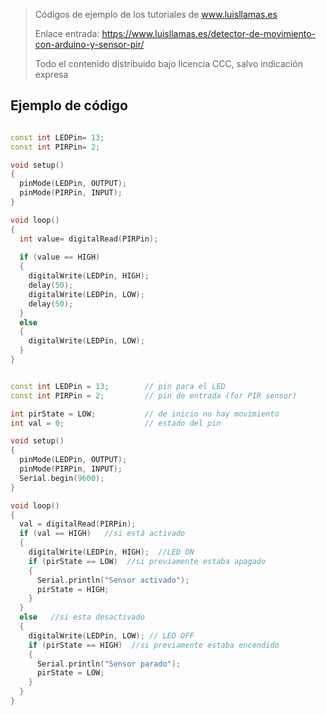 > Códigos de ejemplo de los tutoriales de www.luisllamas.es
>
> Enlace entrada: https://www.luisllamas.es/detector-de-movimiento-con-arduino-y-sensor-pir/
>
> Todo el contenido distribuido bajo licencia CCC, salvo indicación expresa


## Ejemplo de código
```cpp
const int LEDPin= 13;
const int PIRPin= 2;

void setup()
{
  pinMode(LEDPin, OUTPUT);
  pinMode(PIRPin, INPUT);
}

void loop()
{
  int value= digitalRead(PIRPin);
 
  if (value == HIGH)
  {
    digitalWrite(LEDPin, HIGH);
    delay(50);
    digitalWrite(LEDPin, LOW);
    delay(50);
  }
  else
  {
    digitalWrite(LEDPin, LOW);
  }
}
```

```cpp
const int LEDPin = 13;        // pin para el LED
const int PIRPin = 2;         // pin de entrada (for PIR sensor)

int pirState = LOW;           // de inicio no hay movimiento
int val = 0;                  // estado del pin

void setup() 
{
  pinMode(LEDPin, OUTPUT); 
  pinMode(PIRPin, INPUT);
  Serial.begin(9600);
}

void loop()
{
  val = digitalRead(PIRPin);
  if (val == HIGH)   //si está activado
  { 
    digitalWrite(LEDPin, HIGH);  //LED ON
    if (pirState == LOW)  //si previamente estaba apagado
    {
      Serial.println("Sensor activado");
      pirState = HIGH;
    }
  } 
  else   //si esta desactivado
  {
    digitalWrite(LEDPin, LOW); // LED OFF
    if (pirState == HIGH)  //si previamente estaba encendido
    {
      Serial.println("Sensor parado");
      pirState = LOW;
    }
  }
}
```


